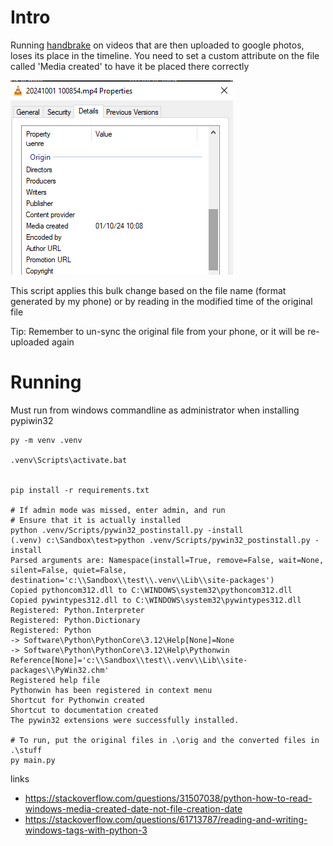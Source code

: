 # Intro

Running [handbrake](https://handbrake.fr/) on videos that are then uploaded to google photos, 
loses its place in the timeline. You need to set a custom attribute on the file called 
'Media created' to have it be placed there correctly

![Media created](image.png)

This script applies this bulk change based on the file name (format generated by my phone)
or by reading in the modified time of the original file

Tip: Remember to un-sync the original file from your phone, or it will be re-uploaded again

# Running

Must run from windows commandline as administrator when installing pypiwin32

```shell
py -m venv .venv

.venv\Scripts\activate.bat


pip install -r requirements.txt

# If admin mode was missed, enter admin, and run
# Ensure that it is actually installed
python .venv/Scripts/pywin32_postinstall.py -install
(.venv) c:\Sandbox\test>python .venv/Scripts/pywin32_postinstall.py -install
Parsed arguments are: Namespace(install=True, remove=False, wait=None, silent=False, quiet=False, destination='c:\\Sandbox\\test\\.venv\\Lib\\site-packages')
Copied pythoncom312.dll to C:\WINDOWS\system32\pythoncom312.dll
Copied pywintypes312.dll to C:\WINDOWS\system32\pywintypes312.dll
Registered: Python.Interpreter
Registered: Python.Dictionary
Registered: Python
-> Software\Python\PythonCore\3.12\Help[None]=None
-> Software\Python\PythonCore\3.12\Help\Pythonwin Reference[None]='c:\\Sandbox\\test\\.venv\\Lib\\site-packages\\PyWin32.chm'
Registered help file
Pythonwin has been registered in context menu
Shortcut for Pythonwin created
Shortcut to documentation created
The pywin32 extensions were successfully installed.

# To run, put the original files in .\orig and the converted files in .\stuff
py main.py
```


links
- https://stackoverflow.com/questions/31507038/python-how-to-read-windows-media-created-date-not-file-creation-date
- https://stackoverflow.com/questions/61713787/reading-and-writing-windows-tags-with-python-3